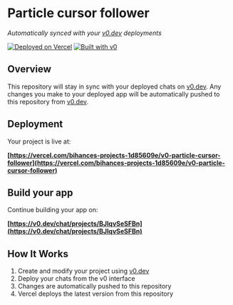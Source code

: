 # Particle cursor follower

*Automatically synced with your [v0.dev](https://v0.dev) deployments*

[![Deployed on Vercel](https://img.shields.io/badge/Deployed%20on-Vercel-black?style=for-the-badge&logo=vercel)](https://vercel.com/bihances-projects-1d85609e/v0-particle-cursor-follower)
[![Built with v0](https://img.shields.io/badge/Built%20with-v0.dev-black?style=for-the-badge)](https://v0.dev/chat/projects/BJIqvSeSFBn)

## Overview

This repository will stay in sync with your deployed chats on [v0.dev](https://v0.dev).
Any changes you make to your deployed app will be automatically pushed to this repository from [v0.dev](https://v0.dev).

## Deployment

Your project is live at:

**[https://vercel.com/bihances-projects-1d85609e/v0-particle-cursor-follower](https://vercel.com/bihances-projects-1d85609e/v0-particle-cursor-follower)**

## Build your app

Continue building your app on:

**[https://v0.dev/chat/projects/BJIqvSeSFBn](https://v0.dev/chat/projects/BJIqvSeSFBn)**

## How It Works

1. Create and modify your project using [v0.dev](https://v0.dev)
2. Deploy your chats from the v0 interface
3. Changes are automatically pushed to this repository
4. Vercel deploys the latest version from this repository